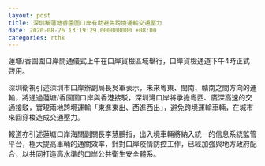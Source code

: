 ```yaml
---
layout: post
title: 深圳稱蓮塘香園圍口岸有助避免跨境運輸交通壓力
date: 2020-08-26 13:19:29.000000000 +08:00
categories: rthk
---
```


蓮塘/香園圍口岸開通儀式上午在口岸貨檢區域舉行，口岸貨檢通道下午4時正式啓用。

深圳衛視引述深圳市口岸辦副局長吳軍表示，未來粵東、閩南、贛南之間方向的運輸，將通過蓮塘/香園圍口岸與香港接駁，深圳灣口岸將承擔粵西、廣深高速的交通接駁，實現兩地跨境運輸「東進東出、西進西出」，避免跨境運輸車輛，在城市來回穿梭造成交通壓力。

報道亦引述蓮塘口岸海關副關長李慧鵬指，出入境車輛將納入統一的信息系統監管平台，極大提高車輛的通關效率，針對口岸疫情防控工作，已經加強與地方政府配合，以共同打造高水準的口岸公共衛生安全體系。
